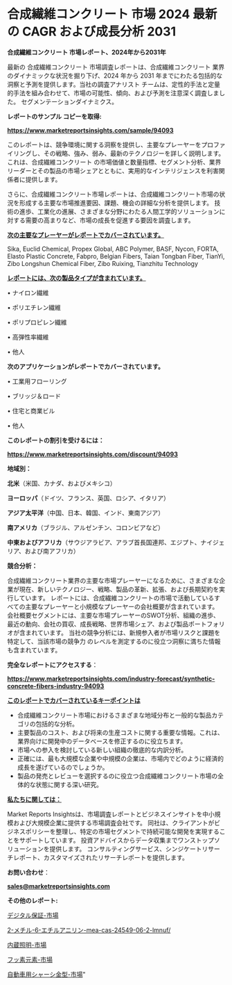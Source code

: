 # 合成繊維コンクリート 市場 2024 最新の CAGR および成長分析 2031

<strong>合成繊維コンクリート 市場レポート、2024年から2031年</strong>

最新の 合成繊維コンクリート 市場調査レポートは、合成繊維コンクリート 業界のダイナミックな状況を掘り下げ、2024 年から 2031 年までにわたる包括的な洞察と予測を提供します。当社の調査アナリスト チームは、定性的手法と定量的手法を組み合わせて、市場の可能性、傾向、および予測を注意深く調査しました。 セグメンテーションダイナミクス。



<strong>レポートのサンプル コピーを取得:</strong> <a href=https://www.marketreportsinsights.com/sample/94093>

<strong><u>https://www.marketreportsinsights.com/sample/94093</u></strong></a>

このレポートは、競争環境に関する洞察を提供し、主要なプレーヤーをプロファイリングし、その戦略、強み、弱み、最新のテクノロジーを詳しく説明します。 これは、合成繊維コンクリート の市場価値と数量指標、セグメント分析、業界リーダーとその製品の市場シェアとともに、実用的なインテリジェンスを利害関係者に提供します。

さらに、合成繊維コンクリート市場レポートは、合成繊維コンクリート市場の状況を形成する主要な市場推進要因、課題、機会の詳細な分析を提供します。 技術の進歩、工業化の進展、さまざまな分野にわたる人間工学的ソリューションに対する需要の高まりなど、市場の成長を促進する要因を調査します。



<strong><u>次の主要なプレーヤーがレポートでカバーされています。</u></strong>

Sika, Euclid Chemical, Propex Global, ABC Polymer, BASF, Nycon, FORTA, Elasto Plastic Concrete, Fabpro, Belgian Fibers, Taian Tongban Fiber, TianYi, Zibo Longshun Chemical Fiber, Zibo Ruixing, Tianzhitu Technology



<strong><u><b>レポートには、次の製品タイプが含まれています。</b></u></strong>

• ナイロン繊維

• ポリエチレン繊維

• ポリプロピレン繊維

• 高弾性率繊維

• 他人



<strong><b>次のアプリケーションがレポートでカバーされています。</b></strong>

• 工業用フローリング

• ブリッジ＆ロード

• 住宅と商業ビル

• 他人



<strong><b>このレポートの割引を受けるには：</b></strong><a href=https://www.marketreportsinsights.com/discount/94093>

<strong><u>https://www.marketreportsinsights.com/discount/94093</u></strong></a>



<strong>地域別：</strong>



<strong>北米</strong>（米国、カナダ、およびメキシコ）



<strong>ヨーロッパ</strong>（ドイツ、フランス、英国、ロシア、イタリア）



<strong>アジア太平洋</strong>（中国、日本、韓国、インド、東南アジア）



<strong>南アメリカ</strong>（ブラジル、アルゼンチン、コロンビアなど）



<strong>中東およびアフリカ</strong>（サウジアラビア、アラブ首長国連邦、エジプト、ナイジェリア、および南アフリカ）



<strong>競合分析：</strong>

合成繊維コンクリート業界の主要な市場プレーヤーになるために、さまざまな企業が現在、新しいテクノロジー、戦略、製品の革新、拡張、および長期契約を実行しています。 レポートには、合成繊維コンクリートの市場で活動しているすべての主要なプレーヤーと小規模なプレーヤーの会社概要が含まれています。 会社概要セグメントには、主要な市場プレーヤーのSWOT分析、組織の進歩、最近の動向、会社の買収、成長戦略、世界市場シェア、および製品ポートフォリオが含まれています。 当社の競争分析には、新規参入者が市場リスクと課題を特定して、当該市場の競争力 のレベルを測定するのに役立つ洞察に満ちた情報も含まれています。



<strong>完全なレポートにアクセスする</strong>：

<a href=https://www.marketreportsinsights.com/industry-forecast/synthetic-concrete-fibers-industry-94093>

<strong><u>https://www.marketreportsinsights.com/industry-forecast/synthetic-concrete-fibers-industry-94093</u></strong></a>



<strong><u><b>このレポートでカバーされているキーポイントは</b></u></strong>
<ul>
  <li>合成繊維コンクリート市場におけるさまざまな地域分布と一般的な製品カテゴリの包括的な分析。</li>
  <li>主要製品のコスト、および将来の生産コストに関する重要な情報。これは、業界向けに開発中のデータベースを修正するのに役立ちます。</li>
  <li>市場への参入を検討している新しい組織の徹底的な内訳分析。</li>
  <li>正確には、最も大規模な企業や中規模の企業は、市場内でどのように経済的成長を遂げているのでしょうか。</li>
  <li>製品の発売とレビューを選択するのに役立つ合成繊維コンクリート市場の全体的な状態に関する深い研究。</li>
</ul>


<strong><u><b>私たちに関しては：</b></u></strong>

Market Reports Insightsは、市場調査レポートとビジネスインサイトを中小規模および大規模企業に提供する市場調査会社です。 同社は、クライアントがビジネスポリシーを整理し、特定の市場セグメントで持続可能な開発を実現することをサポートしています。 投資アドバイスからデータ収集までワンストップソリューションを提供します。 コンサルティングサービス、シンジケートリサーチレポート、カスタマイズされたリサーチレポートを提供します。



<strong><b>お問い合わせ</b></strong>：

<a href=mailto:sales@marketreportsinsights.com>

<strong><u>sales@marketreportsinsights.com</u></strong></a>



<strong>その他のレポート:</strong>

<a href=https://www.linkedin.com/pulse/デジタル保証-市場-2023-swot-分析と最新イノベーション-2030-yieff/>デジタル保証-市場</a>

<a href=https://www.linkedin.com/pulse/2-メチル-6-エチルアニリン-mea-cas-24549-06-2-lmnuf/>2-メチル-6-エチルアニリン-mea-cas-24549-06-2-lmnuf/</a>

<a href=https://www.linkedin.com/pulse/内蔵照明-市場-2023-競争分析と事業成長-2030-analytics-achievers-24-analysis-q6gkf/>内蔵照明-市場</a>

<a href=https://www.linkedin.com/pulse/フッ素元素-市場-2023-収益と成長ドライバー-2030-data-dive-discoveries-24-analysis-ef1wf/>フッ素元素-市場</a>

<a href=https://www.linkedin.com/pulse/自動車用シャーシ金型-市場-2023-swot-分析と最新イノベーション-2030-xi2lf/>自動車用シャーシ金型-市場</a>"
